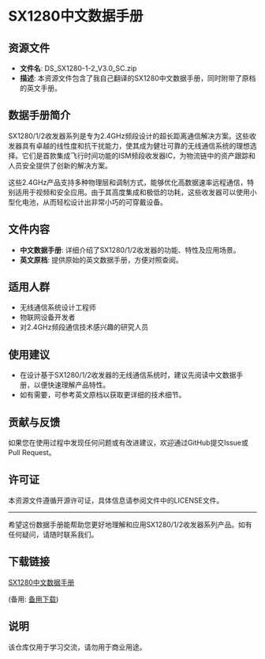 # SX1280中文数据手册

## 资源文件
- **文件名**: DS_SX1280-1-2_V3.0_SC.zip
- **描述**: 本资源文件包含了我自己翻译的SX1280中文数据手册，同时附带了原档的英文手册。

## 数据手册简介
SX1280/1/2收发器系列是专为2.4GHz频段设计的超长距离通信解决方案。这些收发器具有卓越的线性度和抗干扰能力，使其成为健壮可靠的无线通信系统的理想选择。它们是首款集成飞行时间功能的ISM频段收发器IC，为物流链中的资产跟踪和人员安全提供了创新的解决方案。

这些2.4GHz产品支持多种物理层和调制方式，能够优化高数据速率远程通信，特别适用于视频和安全应用。由于其高度集成和极低的功耗，这些收发器可以使用小型化电池，从而轻松设计出非常小巧的可穿戴设备。

## 文件内容
- **中文数据手册**: 详细介绍了SX1280/1/2收发器的功能、特性及应用场景。
- **英文原档**: 提供原始的英文数据手册，方便对照查阅。

## 适用人群
- 无线通信系统设计工程师
- 物联网设备开发者
- 对2.4GHz频段通信技术感兴趣的研究人员

## 使用建议
- 在设计基于SX1280/1/2收发器的无线通信系统时，建议先阅读中文数据手册，以便快速理解产品特性。
- 如有需要，可参考英文原档以获取更详细的技术细节。

## 贡献与反馈
如果您在使用过程中发现任何问题或有改进建议，欢迎通过GitHub提交Issue或Pull Request。

## 许可证
本资源文件遵循开源许可证，具体信息请参阅文件中的LICENSE文件。

---
希望这份数据手册能帮助您更好地理解和应用SX1280/1/2收发器系列产品。如有任何疑问，请随时联系我们。

## 下载链接
[SX1280中文数据手册](https://pan.quark.cn/s/80d6c418724a) 

(备用: [备用下载](https://pan.baidu.com/s/1bNgowa6UnetAA7FmAXGyXA?pwd=1234))

## 说明

该仓库仅用于学习交流，请勿用于商业用途。
